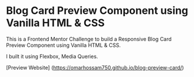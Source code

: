 # Blog Card Preview Component using Vanilla HTML & CSS

This is a Frontend Mentor Challenge to build a Responsive Blog Card Preview Component using Vanilla HTML & CSS.

I built it using Flexbox, Media Queries.

[Preview Website] (https://omarhossam750.github.io/blog-preview-card/)
